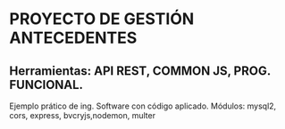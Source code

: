# PROYECTO DE GESTIÓN ANTECEDENTES
## Herramientas: API REST, COMMON JS, PROG. FUNCIONAL.
Ejemplo prático de ing. Software con código aplicado.
Módulos:
mysql2, cors, express, bvcryjs,nodemon, multer